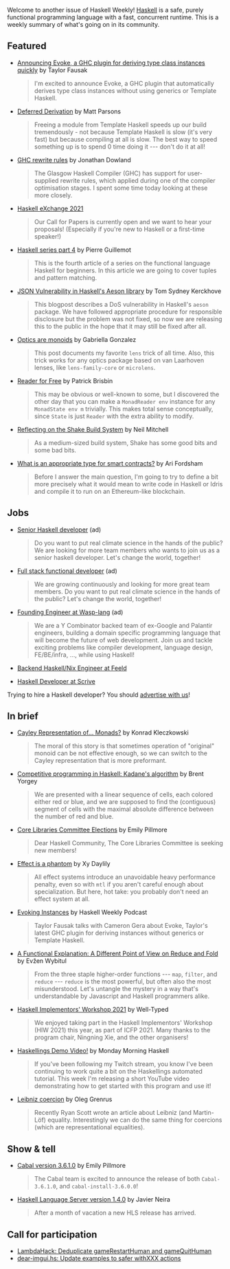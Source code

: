 Welcome to another issue of Haskell Weekly!
[Haskell](https://www.haskell.org) is a safe, purely functional programming language with a fast, concurrent runtime.
This is a weekly summary of what's going on in its community.

## Featured

- [Announcing Evoke, a GHC plugin for deriving type class instances quickly](https://taylor.fausak.me/2021/09/10/evoke/) by Taylor Fausak
  > I'm excited to announce Evoke, a GHC plugin that automatically derives type class instances without using generics or Template Haskell.

- [Deferred Derivation](https://www.parsonsmatt.org/2021/09/09/deferred_derivation.html) by Matt Parsons
  > Freeing a module from Template Haskell speeds up our build tremendously - not because Template Haskell is slow (it's very fast) but because compiling at all is slow. The best way to speed something up is to spend 0 time doing it --- don't do it at all!

- [GHC rewrite rules](https://jmtd.net/log/ghc_rewrite_rules/) by Jonathan Dowland
  > The Glasgow Haskell Compiler (GHC) has support for user-supplied rewrite rules, which applied during one of the compiler optimisation stages. I spent some time today looking at these more closely.

- [Haskell eXchange 2021](https://events.skillsmatter.com/haskellx2021#cfp)
  > Our Call for Papers is currently open and we want to hear your proposals! (Especially if you're new to Haskell or a first-time speaker!)

- [Haskell series part 4](https://blog.kalvad.com/haskell-series-part-4/) by Pierre Guillemot
  > This is the fourth article of a series on the functional language Haskell for beginners. In this article we are going to cover tuples and pattern matching.

- [JSON Vulnerability in Haskell's Aeson library](https://cs-syd.eu/posts/2021-09-11-json-vulnerability) by Tom Sydney Kerckhove
  > This blogpost describes a DoS vulnerability in Haskell's `aeson` package. We have followed appropriate procedure for responsible disclosure but the problem was not fixed, so now we are releasing this to the public in the hope that it may still be fixed after all.

- [Optics are monoids](https://www.haskellforall.com/2021/09/optics-are-monoids.html) by Gabriella Gonzalez
  > This post documents my favorite `lens` trick of all time. Also, this trick works for any optics package based on van Laarhoven lenses, like `lens-family-core` or `microlens`.

- [Reader for Free](https://pbrisbin.com/posts/reader-for-free/) by Patrick Brisbin
  > This may be obvious or well-known to some, but I discovered the other day that you can make a `MonadReader env` instance for any `MonadState env m` trivially. This makes total sense conceptually, since `State` is just `Reader` with the extra ability to modify.

- [Reflecting on the Shake Build System](https://neilmitchell.blogspot.com/2021/09/reflecting-on-shake-build-system.html) by Neil Mitchell
  > As a medium-sized build system, Shake has some good bits and some bad bits.

- [What is an appropriate type for smart contracts?](https://stackoverflow.com/a/69121069) by Ari Fordsham
  > Before I answer the main question, I'm going to try to define a bit more precisely what it would mean to write code in Haskell or Idris and compile it to run on an Ethereum-like blockchain.

## Jobs

<!-- 2021-08-19 through 2021-10-07 -->
-   [Senior Haskell developer](https://careers.carboncloud.com/jobs/1293869-senior-haskell-developer) (ad)
    > Do you want to put real climate science in the hands of the public? We are looking for more team members who wants to join us as a senior haskell developer. Let's change the world, together!

<!-- 2021-08-19 through 2021-10-07 -->
-   [Full stack functional developer](https://careers.carboncloud.com/jobs/935115-on-site-developer-functional-programming) (ad)
    > We are growing continuously and looking for more great team members. Do you want to put real climate science in the hands of the public? Let's change the world, together!

- [Founding Engineer at Wasp-lang](https://wasp-lang.notion.site/Founding-Engineer-at-Wasp-88a73838f7f04ab3aee1f8e1c1bee6dd) (ad)
  > We are a Y Combinator backed team of ex-Google and Palantir engineers, building a domain specific programming language that will become the future of web development. Join us and tackle exciting problems like compiler development, language design, FE/BE/infra, ..., while using Haskell!

- [Backend Haskell/Nix Engineer at Feeld](https://apply.workable.com/feeldco/j/ACF9DD3F7F/)

- [Haskell Developer at Scrive](https://careers.scrive.com/jobs/996814-haskell-developer)

Trying to hire a Haskell developer?
You should [advertise with us](https://haskellweekly.news/advertising.html)!

## In brief

- [Cayley Representation of... Monads?](https://kleczkow.ski/cayley-representation-of-monads/) by Konrad Kleczkowski
  > The moral of this story is that sometimes operation of "original" monoid can be not effective enough, so we can switch to the Cayley representation that is more preformant.

- [Competitive programming in Haskell: Kadane's algorithm](https://byorgey.wordpress.com/2021/09/09/competitive-programming-in-haskell-kadanes-algorithm/) by Brent Yorgey
  > We are presented with a linear sequence of cells, each colored either red or blue, and we are supposed to find the (contiguous) segment of cells with the maximal absolute difference between the number of red and blue.

- [Core Libraries Committee Elections](https://discourse.haskell.org/t/ann-core-libraries-committee-elections/3215?u=taylorfausak) by Emily Pillmore
  > Dear Haskell Community, The Core Libraries Committee is seeking new members!

- [Effect is a phantom](https://喵.世界/2021/09/14/redundant-constraints/) by Xy Daylily
  > All effect systems introduce an unavoidable heavy performance penalty, even so with `mtl` if you aren't careful enough about specialization. But here, hot take: you probably don't need an effect system at all.

- [Evoking Instances](https://haskellweekly.news/episode/52.html) by Haskell Weekly Podcast
  > Taylor Fausak talks with Cameron Gera about Evoke, Taylor's latest GHC plugin for deriving instances without generics or Template Haskell.

- [A Functional Explanation: A Different Point of View on Reduce and Fold](https://medium.com/geekculture/a-functional-explanation-reduce-fold-demystified-dca780ff7eb4) by Evžen Wybitul
  > From the three staple higher-order functions --- `map`, `filter`, and `reduce` --- `reduce` is the most powerful, but often also the most misunderstood. Let's untangle the mystery in a way that's understandable by Javascript and Haskell programmers alike.

- [Haskell Implementors' Workshop 2021](https://well-typed.com/blog/2021/09/hiw-2021/) by Well-Typed
  > We enjoyed taking part in the Haskell Implementors' Workshop (HIW 2021) this year, as part of ICFP 2021. Many thanks to the program chair, Ningning Xie, and the other organisers!

- [Haskellings Demo Video!](https://mmhaskell.com/blog/2021/9/20/haskellings-demo-video) by Monday Morning Haskell
  > If you've been following my Twitch stream, you know I've been continuing to work quite a bit on the Haskellings automated tutorial. This week I'm releasing a short YouTube video demonstrating how to get started with this program and use it!

- [Leibniz coercion](https://oleg.fi/gists/posts/2021-09-09-leibniz-coercion.html) by Oleg Grenrus
  > Recently Ryan Scott wrote an article about Leibniz (and Martin-Löf) equality. Interestingly we can do the same thing for coercions (which are representational equalities).

## Show & tell

- [Cabal version 3.6.1.0](https://discourse.haskell.org/t/ann-cabal-3-6-1-0-and-cabal-install-3-6-0-0/3145?u=taylorfausak) by Emily Pillmore
  > The Cabal team is excited to announce the release of both `Cabal-3.6.1.0`, and `cabal-install-3.6.0.0`!

- [Haskell Language Server version 1.4.0](https://github.com/haskell/haskell-language-server/releases/tag/1.4.0) by Javier Neira
  > After a month of vacation a new HLS release has arrived.

## Call for participation

-   [LambdaHack: Deduplicate gameRestartHuman and gameQuitHuman](https://github.com/LambdaHack/LambdaHack/issues/269)
-   [dear-imgui.hs: Update examples to safer withXXX actions](https://github.com/haskell-game/dear-imgui.hs/issues/95)
